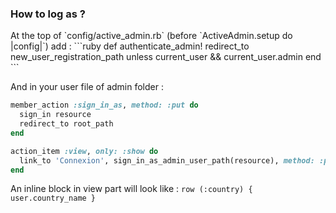 <h3>How to log as ?</h3>
 At the top of `config/active_admin.rb` (before `ActiveAdmin.setup do |config|`) add :
 ```ruby
 def authenticate_admin!
  redirect_to new_user_registration_path unless current_user && current_user.admin
end
 ```

And in your user file of admin folder :

```ruby
member_action :sign_in_as, method: :put do
  sign_in resource
  redirect_to root_path
end

action_item :view, only: :show do
  link_to 'Connexion', sign_in_as_admin_user_path(resource), method: :put
end
```

An inline block in view part will look like :
`row (:country) { user.country_name }`

